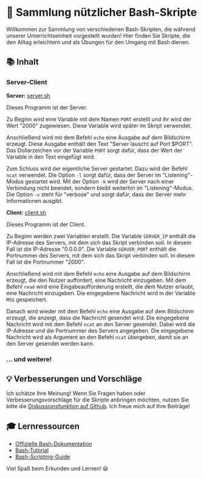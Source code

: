 # 🚀 Sammlung nützlicher Bash-Skripte

Willkommen zur Sammlung von verschiedenen Bash-Skripten, die während unserer Unterrichtseinheit vorgestellt wurden! Hier finden Sie Skripte, die den Alltag erleichtern und als Übungen für den Umgang mit Bash dienen.

## 📚 Inhalt

### Server-Client
**Server:** [server.sh](./server-client/server.sh) 

Dieses Programm ist der Server.

Zu Beginn wird eine Variable mit dem Namen `PORT` erstellt und ihr wird der Wert "2000" zugewiesen. Diese Variable wird später im Skript verwendet.

Anschließend wird mit dem Befehl `echo` eine Ausgabe auf dem Bildschirm erzeugt. Diese Ausgabe enthält den Text "Server lauscht auf Port $PORT". Das Dollarzeichen vor der Variable `PORT` sorgt dafür, dass der Wert der Variable in den Text eingefügt wird. 

Zum Schluss wird der eigentliche Server gestartet. Dazu wird der Befehl `ncat` verwendet. Die Option `-l` sorgt dafür, dass der Server im "Listening"-Modus gestartet wird. Mit der Option `-k` wird der Server nach einer Verbindung nicht beendet, sondern bleibt weiterhin im "Listening"-Modus. Die Option `-v` steht für "verbose" und sorgt dafür, dass der Server mehr Informationen ausgibt.


**Client:** [client.sh](./server-client/client.sh) 

Dieses Programm ist der Client. 

Zu Beginn werden zwei Variablen erstellt. Die Variable `SERVER_IP` enthält die IP-Adresse des Servers, mit dem sich das Skript verbinden soll. In diesem Fall ist die IP-Adresse "0.0.0.0". Die Variable `SERVER_PORT` enthält die Portnummer des Servers, mit dem sich das Skript verbinden soll. In diesem Fall ist die Portnummer "2000". 

Anschließend wird mit dem Befehl `echo` eine Ausgabe auf dem Bildschirm erzeugt, die den Nutzer auffordert, eine Nachricht einzugeben. Mit dem Befehl `read` wird eine Eingabeaufforderung erstellt, die dem Nutzer erlaubt, eine Nachricht einzugeben. Die eingegebene Nachricht wird in der Variable `MSG` gespeichert. 

Danach wird wieder mit dem Befehl `echo` eine Ausgabe auf dem Bildschirm erzeugt, die anzeigt, dass die Nachricht gesendet wird. Die eingegebene Nachricht wird mit dem Befehl `ncat` an den Server gesendet. Dabei wird die IP-Adresse und die Portnummer des Servers angegeben. Die eingegebene Nachricht wird als Argument an den Befehl `ncat` übergeben, damit sie an den Server gesendet werden kann.




### ... und weitere!

## 💡 Verbesserungen und Vorschläge

Ich schätze Ihre Meinung! Wenn Sie Fragen haben oder Verbesserungsvorschläge für die Skripte anbringen möchten, nutzen Sie bitte die [Diskussionsfunktion auf Github](https://github.com/JacobMenge/bash-skripte/discussions). Ich freue mich auf Ihre Beiträge!

## 🎓 Lernressourcen

- [Offizielle Bash-Dokumentation](https://www.gnu.org/software/bash/manual/bash.html)
- [Bash-Tutorial](https://www.tutorialspoint.com/unix/unix-shell.htm)
- [Bash-Scripting-Guide](https://tldp.org/LDP/abs/html/index.html)

Viel Spaß beim Erkunden und Lernen! 😃

